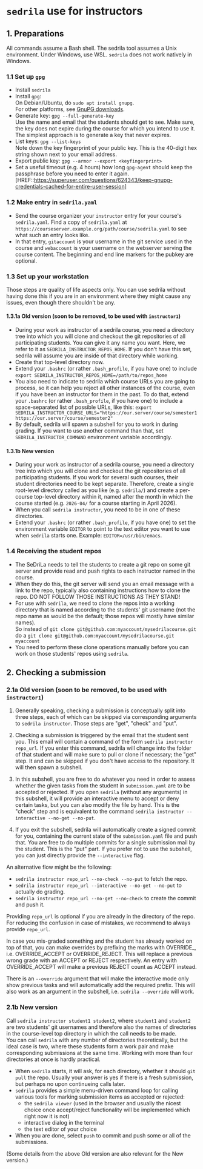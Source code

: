 # `sedrila` use for instructors

## 1. Preparations

All commands assume a Bash shell.
The sedrila tool assumes a Unix environment.
Under Windows, use WSL. `sedrila` does not work natively in Windows.

### 1.1 Set up `gpg`

- Install `sedrila`
- Install `gpg`:  
  On Debian/Ubuntu, do `sudo apt install gnupg`.  
  For other platforms, see [GnuPG downloads](https://gnupg.org/download/index.html).
- Generate key: `gpg --full-generate-key`  
  Use the name and email that the students should get to see.
  Make sure, the key does not expire during the course for which you intend to use it.
  The simplest approach is to generate a key that never expires.
- List keys: `gpg --list-keys`    
  Note down the key fingerprint of your public key.
  This is the 40-digit hex string shown next to your email address. 
- Export public key:  `gpg --armor --export <keyfingerprint>`  
- Set a useful timeout (e.g. 4 hours) how long `gpg-agent` should keep the passphrase before
  you need to enter it again.  
  [HREF::https://superuser.com/questions/624343/keep-gnupg-credentials-cached-for-entire-user-session]

### 1.2 Make entry in `sedrila.yaml`

- Send the course organizer your `instructor` entry for your course's `sedrila.yaml`.
  Find a copy of `sedrila.yaml` at `https://courseserver.example.org/path/course/sedrila.yaml`
  to see what such an entry looks like.
- In that entry, `gitaccount` is your username in the git service used in the course
  and `webaccount` is your username on the webserver serving the course content.
  The beginning and end line markers for the pubkey are optional.


### 1.3 Set up your workstation

Those steps are quality of life aspects only. You can use sedrila without having done this if you
are in an environment where they might cause any issues, even though there shouldn't be any.

#### 1.3.1a Old version (soon to be removed, to be used with `instructor1`)

- During your work as instructor of a sedrila course, 
  you need a directory tree into which you will clone and checkout the git repositories
  of all participating students.
  You can give it any name you want. 
  Here, we refer to it as `SEDRILA_INSTRUCTOR_REPOS_HOME`.
  If you don't have this set, sedrila will assume you are inside of that directory while working.
- Create that top-level directory now.
- Extend your `.bashrc` (or rather `.bash_profile`, if you have one) to include
  `export SEDRILA_INSTRUCTOR_REPOS_HOME=/path/to/repos_home`
- You also need to indicate to sedrila which course URLs you are going to process,
  so it can help you reject all other instances of the course, even if you have been
  an instructor for them in the past.
  To do that, extend your `.bashrc` (or rather `.bash_profile`, if you have one) to include
  a space-separated list of possible URLs, like this:
  `export SEDRILA_INSTRUCTOR_COURSE_URLS="https://our.server/course/semester1 https://our.server/course/semester2"`
- By default, sedrila will spawn a subshell for you to work in during grading. If you want to use
  another command than that, set `SEDRILA_INSTRUCTOR_COMMAND` environment variable accordingly.

#### 1.3.1b New version 

- During your work as instructor of a sedrila course, 
  you need a directory tree into which you will clone and checkout the git repositories
  of all participating students.
  If you work for several such courses, their student directories need to be kept separate.
  Therefore, create a single root-level directory called as you like (e.g. `sedrila/`)
  and create a per-course top-level directory within it, named after the month in which the
  course started (e.g. `2026-04/` for a course starting in April 2026).
- When you call `sedrila instructor`, you need to be in one of these directories.
- Extend your `.bashrc` (or rather `.bash_profile`, if you have one) to set the
  environment variable `EDITOR` to point to the text editor you want to use when 
  `sedrila` starts one. Example: `EDITOR=/usr/bin/emacs`.


### 1.4 Receiving the student repos

- The SeDriLa needs to tell the students to create a git repo on some git server
  and provide read and push rights to each instructor named in the course.
- When they do this, the git server will send you an email message with a link to the repo,
  typically also containing instructions how to clone the repo.
  DO NOT FOLLOW THOSE INSTRUCTIONS AS THEY STAND!
- For use with `sedrila`, we need to clone the repos into a working directory that is
  named according to the students' git username (not the repo name as would be the default;
  those repos will mostly have similar names).  
  So instead of `git clone git@github.com:myaccount/mysedrilacourse.git`  
  do a `git clone git@github.com:myaccount/mysedrilacourse.git myaccount`  
- You need to perform these clone operations manually before you can work on those students' repos
  using `sedrila`.


## 2. Checking a submission  

### 2.1a Old version (soon to be removed, to be used with `instructor1`)

1. Generally speaking, checking a submission is conceptually split into three steps, each of which 
can be skipped via corresponding arguments to `sedrila instructor`.
Those steps are "get", "check" and "put".

2. Checking a submission is triggered by the email that the student sent you.
This email will contain a command of the form `sedrila instructor repo_url`.
If you enter this command, sedrila will change into the folder of that student and will make
sure to pull or clone if necessary; the "get" step. It and can be
skipped if you don't have access to the repository.
It will then spawn a subshell.

3. In this subshell, you are free to do whatever you need in order to assess whether the given
tasks from the student in `submission.yaml` are to be accepted or rejected.
If you open `sedrila` (without any arguments) in this subshell, it will provide an interactive
menu to accept or deny certain tasks, but you can also modify the file by hand.
This is the "check" step and is equivalent to the command `sedrila instructor --interactive --no-get --no-put`.  

4. If you exit the subshell, sedrila will automatically create a signed commit for you, containing
the current state of the `submission.yaml` file and push that.
You are free to do multiple commits for a single submission mail by the student.
This is the "put" part.
If you prefer not to use the subshell, you can just directly provide the `--interactive` flag.

An alternative flow might be the following:

- `sedrila instructor repo_url --no-check --no-put` to fetch the repo.
- `sedrila instructor repo_url --interactive --no-get --no-put` to actually do grading.
- `sedrila instructor repo_url --no-get --no-check` to create the commit and push it.

Providing `repo_url` is optional if you are already in the directory of the repo.
For reducing the confusion in case of mistakes, we recommend to always provide `repo_url`.

In case you mis-graded something and the student has already worked on top of that,
you can make overrides by prefixing the marks with OVERRIDE_, i.e. OVERRIDE_ACCEPT
or OVERRIDE_REJECT. This will replace a previous wrong grade with an ACCEPT or
REJECT respectively. An entry with OVERRIDE_ACCEPT will make a previous REJECT
count as ACCEPT instead.

There is an `--override` argument that will make the interactive mode only show
previous tasks and will automatically add the required prefix. This will also
work as an argument in the subshell, i.e. `sedrila --override` will work.

### 2.1b New version

Call `sedrila instructor student1 student2`,
where `student1` and `student2` are two students' git usernames
and therefore also the names of directories in the course-level top directory
in which the call needs to be made.  
You can call `sedrila` with any number of directories theoretically,
but the ideal case is two, where these students form a work pair and make
corresponding submissions at the same time.
Working with more than four directories at once is hardly practical.

- When `sedrila` starts, it will ask, for each directory, whether it should `git pull` the repo.
  Usually your answer is yes if there is a fresh submission, but perhaps no upon continueing calls later.
- `sedrila` provides a simple menu-driven command loop for calling various tools for
  marking submission items as accepted or rejected: 
    - the `sedrila viewer` (used in the browser and usually the nicest choice once 
      accept/reject functionality will be implemented which right now it is not)
    - interactive dialog in the terminal
    - the text editor of your choice
- When you are done, select `push` to commit and push some or all of the submissions.

(Some details from the above Old version are also relevant for the New version.)